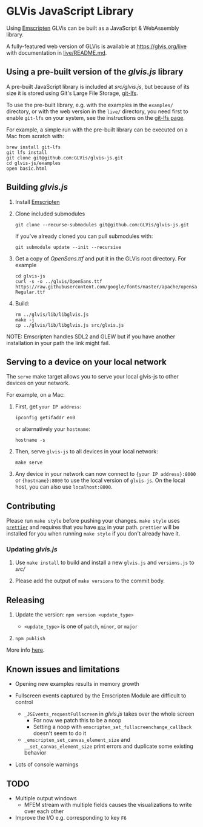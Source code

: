 # GLVis JavaScript Library

Using [Emscripten](https://emscripten.org/index.html) GLVis can be built as a JavaScript & WebAssembly library.

A fully-featured web version of GLVis is available at https://glvis.org/live with documentation in [live/README.md](live/README.md).

## Using a pre-built version of the _glvis.js_ library

A pre-built JavaScript library is included at _src/glvis.js_, but because of its size it
is stored using Git's Large File Storage, [git-lfs](https://git-lfs.github.com/).

To use the pre-built library, e.g. with the examples in the `examples/` directory, or with the web version
in the `live/` directory, you need first to enable `git-lfs` on your system, see the instructions on the
[git-lfs page](https://git-lfs.github.com/).

For example, a simple run with the pre-built library can be executed on a Mac from scratch with:

```
brew install git-lfs
git lfs install
git clone git@github.com:GLVis/glvis-js.git
cd glvis-js/examples
open basic.html
```

## Building _glvis.js_

1. Install [Emscripten](https://emscripten.org/docs/getting_started/downloads.html)

2. Clone included submodules

    ```
    git clone --recurse-submodules git@github.com:GLVis/glvis-js.git
    ```

   If you've already cloned you can pull submodules with:

   ```
   git submodule update --init --recursive
   ```

3. Get a copy of _OpenSans.ttf_ and put it in the GLVis root directory. For example

   ```
   cd glvis-js
   curl -s -o ../glvis/OpenSans.ttf https://raw.githubusercontent.com/google/fonts/master/apache/opensans/OpenSans-Regular.ttf
   ```

4. Build:

   ```
   rm ../glvis/lib/libglvis.js
   make -j
   cp ../glvis/lib/libglvis.js src/glvis.js
   ```

NOTE: Emscripten handles SDL2 and GLEW but if you have another installation in your path the link
might fail.


## Serving to a device on your local network

The `serve` make target allows you to serve your local glvis-js to other devices on your
network.

For example, on a Mac:

1. First, get `your IP address`:

   ```shell
   ipconfig getifaddr en0
   ```

   or alternatively your `hostname`:

   ```shell
   hostname -s
   ````

2. Then, serve `glvis-js` to all devices in your local network:

   ```shell
   make serve
   ```

3. Any device in your network can now connect to `{your IP address}:8000` or `{hostname}:8000` to use the local version of `glvis-js`. On the local host, you can also use `localhost:8000`.


## Contributing

Please run `make style` before pushing your changes. `make style` uses
[`prettier`](https://prettier.io) and requires that you have
[`npx`](https://www.npmjs.com/package/npx) in your path. `prettier` will
be installed for you when running `make style` if you don't already have it.

### Updating _glvis.js_

1. Use `make install` to build and install a new `glvis.js` and `versions.js` to *src/*

2. Please add the output of `make versions` to the commit body.


## Releasing

1. Update the version: `npm version <update_type>`
   - `<update_type>` is one of `patch`, `minor`, or `major`

2. `npm publish`

More info [here](https://docs.npmjs.com/updating-your-published-package-version-number).


## Known issues and limitations

- Opening new examples results in memory growth

- Fullscreen events captured by the Emscripten Module are difficult to control

  - `_JSEvents_requestFullscreen` in _glvis.js_ takes over the whole screen
    - For now we patch this to be a noop
    - Setting a noop with `emscripten_set_fullscreenchange_callback` doesn't seem to do it
  - `_emscripten_set_canvas_element_size` and `__set_canvas_element_size` print
  errors and duplicate some existing behavior

- Lots of console warnings


## TODO
- Multiple output windows
   - MFEM stream with multiple fields causes the visualizations to write over each other
- Improve the I/O e.g. corresponding to key `F6`
